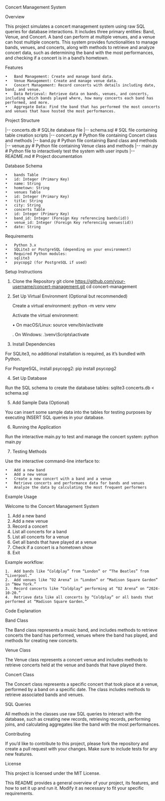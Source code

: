 Concert Management System

Overview

This project simulates a concert management system using raw SQL queries for database interactions. It includes three primary entities: Band, Venue, and Concert. A band can perform at multiple venues, and a venue can host multiple concerts. This system provides functionalities to manage bands, venues, and concerts, along with methods to retrieve and analyze concert data, such as determining the band with the most performances, and checking if a concert is in a band’s hometown.

Features

	•	Band Management: Create and manage band data.
	•	Venue Management: Create and manage venue data.
	•	Concert Management: Record concerts with details including date, band, and venue.
	•	Data Retrieval: Retrieve data on bands, venues, and concerts, including which bands played where, how many concerts each band has performed, and more.
	•	Aggregate Data: Find the band that has performed the most concerts and venues that have hosted the most performances.

Project Structure

|-- concerts.db        # SQLite database file
|-- schema.sql         # SQL file containing table creation scripts
|-- concert.py         # Python file containing Concert class and methods
|-- band.py            # Python file containing Band class and methods
|-- venue.py           # Python file containing Venue class and methods
|-- main.py            # Python file to interactively test the system with user inputs
|-- README.md          # Project documentation

Database Schema

	•	bands Table
	•	id: Integer (Primary Key)
	•	name: String
	•	hometown: String
	•	venues Table
	•	id: Integer (Primary Key)
	•	title: String
	•	city: String
	•	concerts Table
	•	id: Integer (Primary Key)
	•	band_id: Integer (Foreign Key referencing bands(id))
	•	venue_id: Integer (Foreign Key referencing venues(id))
	•	date: String

Requirements

	•	Python 3.x
	•	SQLite3 or PostgreSQL (depending on your environment)
	•	Required Python modules:
	•	sqlite3
	•	psycopg2 (for PostgreSQL if used)

Setup Instructions

1. Clone the Repository
    git clone https://github.com/your-username/concert-management.git
    cd concert-management

2. Set Up Virtual Environment (Optional but recommended)

   Create a virtual environment:
        python -m venv venv

   Activate the virtual environment:

	•	On macOS/Linux:
        source venv/bin/activate

    .  On Windows:
        .\venv\Scripts\activate

3. Install Dependencies

For SQLite3, no additional installation is required, as it’s bundled with Python.

For PostgreSQL, install psycopg2:
    pip install psycopg2

4. Set Up Database

Run the SQL schema to create the database tables: sqlite3 concerts.db < schema.sql

5. Add Sample Data (Optional)

You can insert some sample data into the tables for testing purposes by executing INSERT SQL queries in your database.

6. Running the Application

Run the interactive main.py to test and manage the concert system:
    python main.py

7. Testing Methods

Use the interactive command-line interface to:

	•	Add a new band
	•	Add a new venue
	•	Create a new concert with a band and a venue
	•	Retrieve concerts and performance data for bands and venues
	•	Analyze the data by calculating the most frequent performers

Example Usage

Welcome to the Concert Management System

1. Add a new band
2. Add a new venue
3. Record a concert
4. List all concerts for a band
5. List all concerts for a venue
6. Get all bands that have played at a venue
7. Check if a concert is a hometown show
8. Exit

Example workflow:

	1.	Add bands like “Coldplay” from “London” or “The Beatles” from “Liverpool.”
	2.	Add venues like “O2 Arena” in “London” or “Madison Square Garden” in “New York.”
	3.	Record concerts like “Coldplay” performing at “O2 Arena” on “2024-10-20.”
	4.	Retrieve data like all concerts by “Coldplay” or all bands that performed at “Madison Square Garden.”

Code Explanation

Band Class

The Band class represents a music band, and includes methods to retrieve concerts the band has performed, venues where the band has played, and methods for creating new concerts.

Venue Class

The Venue class represents a concert venue and includes methods to retrieve concerts held at the venue and bands that have played there.

Concert Class

The Concert class represents a specific concert that took place at a venue, performed by a band on a specific date. The class includes methods to retrieve associated bands and venues.

SQL Queries

All methods in the classes use raw SQL queries to interact with the database, such as creating new records, retrieving records, performing joins, and calculating aggregates like the band with the most performances.

Contributing

If you’d like to contribute to this project, please fork the repository and create a pull request with your changes. Make sure to include tests for any new features.

License

This project is licensed under the MIT License.

This README provides a general overview of your project, its features, and how to set it up and run it. Modify it as necessary to fit your specific requirements.

